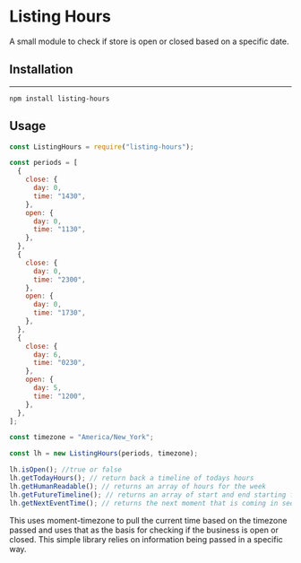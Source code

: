 # Listing Hours

A small module to check if store is open or closed based on a specific date.

## Installation

---

```console
npm install listing-hours
```

## Usage

```javascript
const ListingHours = require("listing-hours");

const periods = [
  {
    close: {
      day: 0,
      time: "1430",
    },
    open: {
      day: 0,
      time: "1130",
    },
  },
  {
    close: {
      day: 0,
      time: "2300",
    },
    open: {
      day: 0,
      time: "1730",
    },
  },
  {
    close: {
      day: 6,
      time: "0230",
    },
    open: {
      day: 5,
      time: "1200",
    },
  },
];

const timezone = "America/New_York";

const lh = new ListingHours(periods, timezone);

lh.isOpen(); //true or false
lh.getTodayHours(); // return back a timeline of todays hours
lh.getHumanReadable(); // returns an array of hours for the week
lh.getFutureTimeline(); // returns an array of start and end starting from current time
lh.getNextEventTime(); // returns the next moment that is coming in sequence
```

This uses moment-timezone to pull the current time based on the timezone passed and uses that as the basis for checking if the business is open or closed. This simple library relies on information being passed in a specific way.
